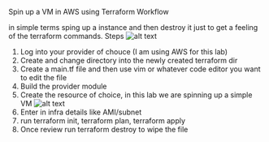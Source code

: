 Spin up a VM in AWS using Terraform Workflow

in simple terms sping up a instance and then destroy it just to get a feeling of the terraform commands.
Steps 
![alt text](secondBrain/Assets/image-1.png)
1. Log into your provider of chouce (I am using AWS for this lab)
2. Create and change directory into the newly created terraform dir
3. Create a main.tf file and then use vim or whatever code editor you want to edit the file
4. Build the provider module 
5. Create the resource of choice, in this lab we are spinning up a simple VM
![alt text](secondBrain/Assets/image-1.png)
6. Enter in infra details like AMI/subnet
7. run terraform init, terraform plan, terraform apply
8. Once review run terraform destroy to wipe the file


